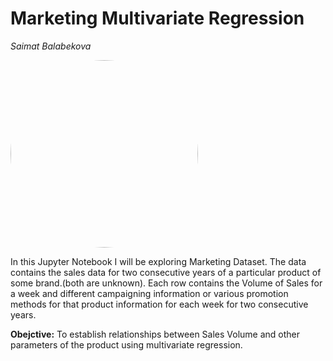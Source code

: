 # Marketing Multivariate Regression

*Saimat Balabekova*

<img src="https://images.unsplash.com/photo-1567401893414-76b7b1e5a7a5?ixid=MnwxMjA3fDB8MHxzZWFyY2h8Mnx8Y2xvdGhlcyUyMHNob3B8ZW58MHx8MHx8&ixlib=rb-1.2.1&w=1000&q=80" width="300" height="auto" style="border-radius:50%">


In this Jupyter Notebook I will be exploring Marketing Dataset. The data contains the sales data for two consecutive years of a particular product of some brand.(both are unknown). Each row contains the Volume of Sales for a week and different campaigning information or various promotion methods for that product information for each week for two consecutive years.
    
**Obejctive:** To establish relationships between Sales Volume and other parameters of the product using multivariate regression.